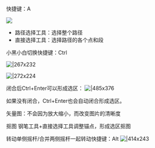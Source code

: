 快捷键：A

![](https://imgs-1302581161.cos.ap-guangzhou.myqcloud.com/ob/20250521170102781.webp)
 
- 路径选择工具：选择整个路径
- 直接选择工具：选择路径的各个点和段
  
小黑小白切换快捷键：Ctrl

![|267x232](https://imgs-1302581161.cos.ap-guangzhou.myqcloud.com/ob/20250521165926272.webp)

![|272x224](https://imgs-1302581161.cos.ap-guangzhou.myqcloud.com/ob/20250521170140269.webp)

闭合后Ctrl+Enter可以形成选区：
![|485x376](https://imgs-1302581161.cos.ap-guangzhou.myqcloud.com/ob/20250521162838369.webp)

如果没有闭合，Ctrl+Enter也会自动闭合形成选区。

矢量图：不会因为放大缩小，而改变图片的清晰度

抠图
钢笔工具+直接选择工具调整锚点，形成选区抠图

转动单侧摇杆/合并两侧摇杆一起转动快捷键：Alt
![|414x243](https://imgs-1302581161.cos.ap-guangzhou.myqcloud.com/ob/20250521171058320.webp)


